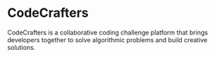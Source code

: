 # CodeCrafters
CodeCrafters is a collaborative coding challenge platform that brings developers together to solve algorithmic problems and build creative solutions. 
